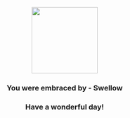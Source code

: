 <p align="center">
    <img src="https://raw.githubusercontent.com/PokeAPI/sprites/master/sprites/pokemon/277.png" width="150" height="150">
</p>
<h3 align="center">You were embraced by - <b>Swellow</b></h3>
<h3 align="center">Have a wonderful day!</h3>
